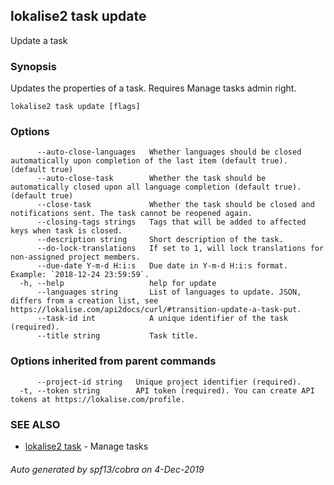 ## lokalise2 task update

Update a task

### Synopsis

Updates the properties of a task. Requires Manage tasks admin right.

```
lokalise2 task update [flags]
```

### Options

```
      --auto-close-languages   Whether languages should be closed automatically upon completion of the last item (default true). (default true)
      --auto-close-task        Whether the task should be automatically closed upon all language completion (default true). (default true)
      --close-task             Whether the task should be closed and notifications sent. The task cannot be reopened again.
      --closing-tags strings   Tags that will be added to affected keys when task is closed.
      --description string     Short description of the task.
      --do-lock-translations   If set to 1, will lock translations for non-assigned project members.
      --due-date Y-m-d H:i:s   Due date in Y-m-d H:i:s format. Example: `2018-12-24 23:59:59`.
  -h, --help                   help for update
      --languages string       List of languages to update. JSON, differs from a creation list, see https://lokalise.com/api2docs/curl/#transition-update-a-task-put.
      --task-id int            A unique identifier of the task (required).
      --title string           Task title.
```

### Options inherited from parent commands

```
      --project-id string   Unique project identifier (required).
  -t, --token string        API token (required). You can create API tokens at https://lokalise.com/profile.
```

### SEE ALSO

* [lokalise2 task](lokalise2_task.md)	 - Manage tasks

###### Auto generated by spf13/cobra on 4-Dec-2019

